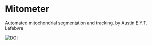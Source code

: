 # Mitometer
Automated mitochondrial segmentation and tracking.
by Austin E.Y.T. Lefebvre

[![DOI](https://zenodo.org/badge/DOI/10.5281/zenodo.4265280.svg)](https://doi.org/10.5281/zenodo.4265280)
